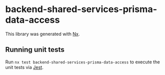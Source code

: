 # backend-shared-services-prisma-data-access

This library was generated with [Nx](https://nx.dev).

## Running unit tests

Run `nx test backend-shared-services-prisma-data-access` to execute the unit tests via [Jest](https://jestjs.io).
